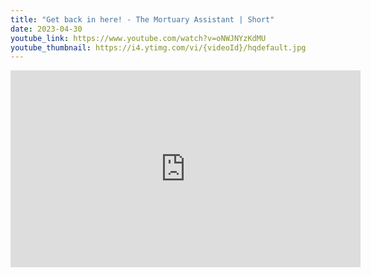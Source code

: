 ```yaml
---
title: "Get back in here! - The Mortuary Assistant | Short"
date: 2023-04-30
youtube_link: https://www.youtube.com/watch?v=oNWJNYzKdMU
youtube_thumbnail: https://i4.ytimg.com/vi/{videoId}/hqdefault.jpg
---
```

<iframe width="560" height="315" src="https://www.youtube.com/embed/oNWJNYzKdMU" title="Get back in here! - The Mortuary Assistant | Short" frameborder="0" allow="accelerometer; autoplay; clipboard-write; encrypted-media; gyroscope; picture-in-picture; web-share" allowfullscreen></iframe>
